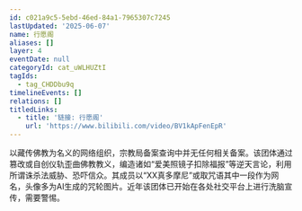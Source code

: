```yaml
---
id: c021a9c5-5ebd-46ed-84a1-7965307c7245
lastUpdated: '2025-06-07'
name: 行愿阁
aliases: []
layer: 4
eventDate: null
categoryId: cat_uWLHUZtI
tagIds:
  - tag_CHDDbu9q
timelineEvents: []
relations: []
titledLinks:
  - title: '链接: 行愿阁'
    url: 'https://www.bilibili.com/video/BV1kApFenEpR'
---
```

以藏传佛教为名义的网络组织，宗教局备案查询中并无任何相关备案。该团体通过篡改或自创仪轨歪曲佛教教义，编造诸如“爱美照镜子扣除福报”等逆天言论，利用所谓诛杀法威胁、恐吓信众。其成员以“XX真多摩尼”或取咒语其中一段作为网名，头像多为AI生成的咒轮图片。近年该团体已开始在各处社交平台上进行洗脑宣传，需要警惕。
